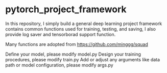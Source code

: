 # pytorch_project_framework
In this repository, I simply build a general deep learning project framework contains common functions used for training, testing, and saving, I also provide log saver and tensorborad support function.

Many functions are adopted from https://github.com/minggg/squad

Define your model, please modify model.py
Design your training procedures, please modify train.py
Add or adjust any arguments like data path or model configuration, please modify args.py

